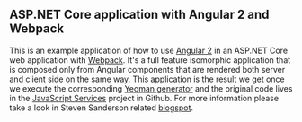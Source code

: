 ## ASP.NET Core application with Angular 2 and Webpack
This is an example application of how to use [Angular 2](https://angular.io/) in an ASP.NET Core web application with [Webpack](https://webpack.github.io/). It's a full feature isomorphic application that is composed only from Angular components that are rendered both server and client side on the same way. This application is the result we get once we execute the corresponding [Yeoman generator](https://www.npmjs.com/package/generator-aspnetcore-spa) and the original code lives in the [JavaScript Services](https://github.com/aspnet/JavaScriptServices) project in Github. For more information please take a look in Steven Sanderson related [blogspot](http://blog.stevensanderson.com/2016/05/02/angular2-react-knockout-apps-on-aspnet-core/).

